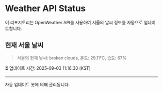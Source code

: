 
# Weather API Status

이 리포지토리는 OpenWeather API를 사용하여 서울의 날씨 정보를 자동으로 업데이트합니다.

## 현재 서울 날씨
> 서울의 현재 날씨: broken clouds, 온도: 29.11°C, 습도: 67%

⏳ 업데이트 시간: 2025-09-03 11:16:30 (KST)

---
자동 업데이트 봇에 의해 관리됩니다.
